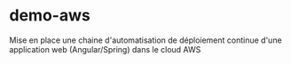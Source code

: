 # demo-aws
Mise en place une chaine d'automatisation de déploiement continue d'une application web (Angular/Spring) dans le cloud AWS

